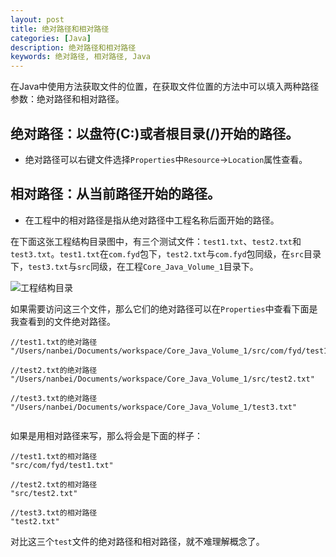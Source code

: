 ```yaml
---
layout: post
title: 绝对路径和相对路径
categories: [Java]
description: 绝对路径和相对路径
keywords: 绝对路径, 相对路径, Java
---
```


在Java中使用方法获取文件的位置，在获取文件位置的方法中可以填入两种路径参数：绝对路径和相对路径。

绝对路径：以盘符(C:)或者根目录(/)开始的路径。
-------------------------

 - 绝对路径可以右键文件选择`Properties`中`Resource`->`Location`属性查看。

相对路径：从当前路径开始的路径。
-------------------------------

 - 在工程中的相对路径是指从绝对路径中工程名称后面开始的路径。


在下面这张工程结构目录图中，有三个测试文件：`test1.txt`、`test2.txt`和`test3.txt`。`test1.txt`在`com.fyd`包下，`test2.txt`与`com.fyd`包同级，在`src`目录下，`test3.txt`与`src`同级，在工程`Core_Java_Volume_1`目录下。

![工程结构目录](https://img-blog.csdn.net/20180406220827821?watermark/2/text/aHR0cHM6Ly9ibG9nLmNzZG4ubmV0L3FxXzI5NDAxNDkx/font/5a6L5L2T/fontsize/400/fill/I0JBQkFCMA==/dissolve/70)

如果需要访问这三个文件，那么它们的绝对路径可以在`Properties`中查看下面是我查看到的文件绝对路径。
```
//test1.txt的绝对路径
"/Users/nanbei/Documents/workspace/Core_Java_Volume_1/src/com/fyd/test1.txt"

//test2.txt的绝对路径
"/Users/nanbei/Documents/workspace/Core_Java_Volume_1/src/test2.txt"

//test3.txt的绝对路径
"/Users/nanbei/Documents/workspace/Core_Java_Volume_1/test3.txt"


```

如果是用相对路径来写，那么将会是下面的样子：

```
//test1.txt的相对路径
"src/com/fyd/test1.txt"

//test2.txt的相对路径
"src/test2.txt"

//test3.txt的相对路径
"test2.txt"
```

对比这三个`test`文件的绝对路径和相对路径，就不难理解概念了。